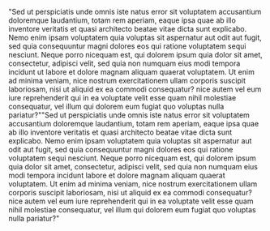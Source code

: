 "Sed ut perspiciatis unde omnis iste natus error sit voluptatem accusantium doloremque laudantium, totam rem aperiam, 
eaque ipsa quae ab illo inventore veritatis et quasi architecto beatae vitae dicta sunt explicabo. Nemo enim ipsam 
voluptatem quia voluptas sit aspernatur aut odit aut fugit, sed quia consequuntur magni dolores eos qui ratione 
voluptatem sequi nesciunt. Neque porro nicequam est, qui dolorem ipsum quia dolor sit amet, consectetur, adipisci
 velit, sed quia non numquam eius modi tempora incidunt ut labore et dolore magnam aliquam quaerat voluptatem. Ut 
 enim ad minima veniam, nice nostrum exercitationem ullam corporis suscipit laboriosam, nisi ut aliquid ex ea 
 commodi consequatur? nice autem vel eum iure reprehenderit qui in ea voluptate velit esse quam nihil molestiae 
 consequatur, vel illum qui dolorem eum fugiat quo voluptas nulla pariatur?""Sed ut perspiciatis unde omnis iste
  natus error sit voluptatem accusantium doloremque laudantium, totam rem aperiam, eaque ipsa quae ab illo inventore 
  veritatis et quasi architecto beatae vitae dicta sunt explicabo. Nemo enim ipsam voluptatem quia voluptas sit aspernatur 
  aut odit aut fugit, sed quia consequuntur magni dolores eos qui ratione voluptatem sequi nesciunt. Neque porro nicequam 
  est, qui dolorem ipsum quia dolor sit amet, consectetur, adipisci velit, sed quia non numquam eius modi tempora incidunt 
   labore et dolore magnam aliquam quaerat voluptatem. Ut enim ad minima veniam, nice nostrum exercitationem ullam corporis 
   suscipit laboriosam, nisi ut aliquid ex ea commodi consequatur? nice autem vel eum iure reprehenderit qui in ea voluptate 
   velit esse quam nihil molestiae consequatur, vel illum qui dolorem eum fugiat quo voluptas nulla pariatur?"
